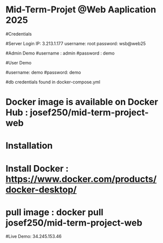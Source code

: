 # Mid-Term-Projet @Web Aaplication 2025

#Credentials


#Server Login
IP: 3.213.1.177
username: root
password: wsb@web25

#Admin Demo 
#username : admin
#password : demo

#User Demo

#username: demo
#password: demo

#db credentials found in docker-compose.yml

# Docker image is available on Docker Hub : josef250/mid-term-project-web

# Installation 
# Install Docker : https://www.docker.com/products/docker-desktop/

# pull image : docker pull josef250/mid-term-project-web

#Live Demo: 34.245.153.46
